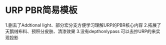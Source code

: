 # URP PBR简易模板
1.删去了Addtional light、部分宏分支方便学习理解URP的PBR核心内容
2.拓展了天鹅绒布料、预积分皮肤、清漆效果
3.没有depthonlypass 可以去抄URP的来实现投影
